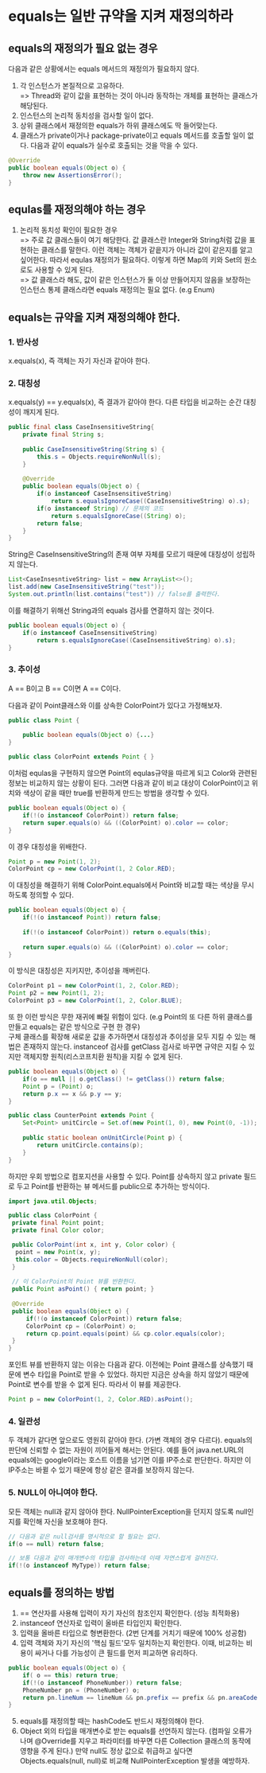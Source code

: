 # equals는 일반 규약을 지켜 재정의하라 
## equals의 재정의가 필요 없는 경우
다음과 같은 상황에서는 equals 메서드의 재정의가 필요하지 않다.
1. 각 인스턴스가 본질적으로 고유하다. <br>
 => Thread와 같이 값을 표현하는 것이 아니라 동작하는 개체를 표현하는 클래스가 해당된다.
2. 인스턴스의 논리적 동치성을 검사할 일이 없다. <br>
3. 상위 클래스에서 재정의한 equals가 하위 클래스에도 딱 들어맞는다. 
4. 클래스가 private이거나 package-private이고 equals 메서드를 호출할 일이 없다. 다음과 같이 equals가 실수로 호출되는 것을 막을 수 있다. 
~~~java
@Override
public boolean equals(Object o) {
    throw new AssertionsError();
}
~~~

## equlas를 재정의해야 하는 경우 
1. 논리적 동치성 확인이 필요한 경우 <br>
 => 주로 값 클래스들이 여기 해당한다. 값 클래스란 Integer와 String처럼 값을 표현하는 클래스를 말한다. 이런 객체는 객체가 같읕지가 아니라 값이 같은지를 알고 싶어한다.
따라서 equlas 재정의가 필요하다. 이렇게 하면 Map의 키와 Set의 원소로도 사용할 수 있게 된다. <br> 
 => 값 클래스라 해도, 값이 같은 인스턴스가 둘 이상 만들어지지 않음을 보장하는 인스턴스 통제 클래스라면 equals 재정의는 필요 없다. (e.g Enum)

## equals는 규약을 지켜 재정의해야 한다.
### 1. 반사성
x.equals(x), 즉 객체는 자기 자신과 같아야 한다.

### 2. 대칭성
x.equals(y) == y.equals(x), 즉 결과가 같아야 한다. 다른 타입을 비교하는 순간 대칭성이 깨지게 된다.
~~~java
public final class CaseInsensitiveString{
    private final String s;
    
    public CaseInsensitiveString(String s) {
        this.s = Objects.requireNonNull(s);
    }
    
    @Override
    public boolean equals(Object o) {
        if(o instanceof CaseInsensitiveString) 
            return s.equalsIgnoreCase((CaseInsensitiveString) o).s);
        if(o instanceof String) // 문제의 코드
            return s.equalsIgnoreCase((String) o);
        return false;
    }
}
~~~
String은 CaseInsensitiveString의 존재 여부 자체를 모르기 때문에 대칭성이 성립하지 않는다. 
~~~java
List<CaseInsesntiveString> list = new ArrayList<>();
list.add(new CaseInsensitiveString("test"));
System.out.println(list.contains("test")) // false를 출력한다.
~~~

이를 해결하기 위해선 String과의 equals 검사를 연결하지 않는 것이다.
~~~java
public boolean equals(Object o) {
    if(o instanceof CaseInsensitiveString) 
        return s.equalsIgnoreCase((CaseInsensitiveString) o).s);
}
~~~

### 3. 추이성
A == B이고 B == C이면 A == C이다.

다음과 같이 Point클래스와 이를 상속한 ColorPoint가 있다고 가정해보자.
~~~java
public class Point {
    
    public boolean equals(Object o) {...}
}

public class ColorPoint extends Point { }
~~~

이처럼 equlas을 구현하지 않으면 Point의 equlas규약을 따르게 되고 Color와 관련된 정보는 비교하지 않는 상황이 된다.
그러면 다음과 같이 비교 대상이 ColorPoint이고 위치와 색상이 같을 때만 true를 반환하게 만드는 방법을 생각할 수 있다.
~~~java
public boolean equals(Object o) {
    if(!(o instanceof ColorPoint)) return false;
    return super.equals(o) && ((ColorPoint) o).color == color;
}
~~~

이 경우 대칭성을 위배한다. 
~~~java
Point p = new Point(1, 2);
ColorPoint cp = new ColorPoint(1, 2 Color.RED);
~~~

이 대칭성을 해결하기 위해 ColorPoint.equals에서 Point와 비교할 때는 색상을 무시하도록 정의할 수 있다. 
~~~java
public boolean equals(Object o) {
    if(!(o instanceof Point)) return false;
    
    if(!(o instanceof ColorPoint)) return o.equals(this);
    
    return super.equals(o) && ((ColorPoint) o).color == color;
}
~~~

이 방식은 대칭성은 지키지만, 추이성을 깨버린다. 
~~~java
ColorPoint p1 = new ColorPoint(1, 2, Color.RED);
Point p2 = new Point(1, 2);
ColorPoint p3 = new ColorPoint(1, 2, Color.BLUE);
~~~

또 한 이런 방식은 무한 재귀에 빠질 위험이 있다. (e.g Point의 또 다른 하위 클래스를 만들고 equals는 같은 방식으로 구현 한 경우)
<br>
구체 클래스를 확장해 새로운 값을 추가하면서 대칭성과 추이성을 모두 지킬 수 있는 해법은 존재하지 않는다. instanceof 검사를 getClass 검사로 바꾸면 규약은 지킬 수 있지만
객체지향 원칙(리스코프치환 원칙)을 지킬 수 없게 된다. 
~~~java
public boolean equals(Object o) {
    if(o == null || o.getClass() != getClass()) return false;
    Point p = (Point) o;
    return p.x == x && p.y == y;
}

public class CounterPoint extends Point {
    Set<Point> unitCircle = Set.of(new Point(1, 0), new Point(0, -1));
    
    public static boolean onUnitCircle(Point p) {
        return unitCircle.contains(p);
    }
}
~~~

하지만 우회 방법으로 컴포지션을 사용할 수 있다. 
Point를 상속하지 않고 private 필드로 두고 Point를 반환하는 뷰 메서드를 public으로 추가하는 방식이다.

~~~java
import java.util.Objects;

public class ColorPoint {
 private final Point point;
 private final Color color;

 public ColorPoint(int x, int y, Color color) {
  point = new Point(x, y);
  this.color = Objects.requireNonNull(color);
 }
 
 // 이 ColorPoint의 Point 뷰를 반환한다.
 public Point asPoint() { return point; }
 
 @Override
 public boolean equals(Object o) {
     if(!(o instanceof ColorPoint)) return false;
     ColorPoint cp = (ColorPoint) o;
     return cp.point.equals(point) && cp.color.equals(color);
 }
}
~~~

포인트 뷰를 반환하지 않는 이유는 다음과 같다. 이전에는 Point 클래스를 상속했기 때문에 변수 타입을 Point로 받을 수 있었다.
하지만 지금은 상속을 하지 않았기 때문에 Point로 변수를 받을 수 없게 된다. 따라서 이 뷰를 제공한다.
~~~java
Point p = new ColorPoint(1, 2, Color.RED).asPoint();
~~~

### 4. 일관성
두 객체가 같다면 앞으로도 영원히 같아야 한다. (가변 객체의 경우 다르다). equals의 판단에 신뢰할 수 없는 자원이 끼어들게 해서는 안된다.
예를 들어 java.net.URL의 equals에는 google이라는 호스트 이름을 넘기면 이를 IP주소로 판단한다. 하지만 이 IP주소는 바뀔 수 있기 때문에 항상 같은 결과를 보장하지 않는다. 

### 5. NULL이 아니여야 한다. 
모든 객체는 null과 같지 않아야 한다. NullPointerException을 던지지 않도록 null인지를 확인해 자신을 보호해야 한다.
~~~java
// 다음과 같은 null검사를 명시적으로 할 필요는 없다.
if(o == null) return false;

// 보통 다음과 같이 매개변수의 타입을 검사하는데 이때 자연스럽게 걸러진다.
if(!(o instanceof MyType)) return false;
~~~

## equals를 정의하는 방법 
1. == 연산자를 사용해 입력이 자기 자신의 참조인지 확인한다. (성능 최적화용)
2. instanceof 연산자로 입력이 올바른 타입인지 확인한다.
3. 입력을 올바른 타입으로 형변환한다. (2번 단계를 거치기 때문에 100% 성공함)
4. 입력 객체와 자기 자신의 '핵심 필드'모두 일치하는지 확인한다. 이때, 비교하는 비용이 싸거나 다를 가능성이 큰 필드를 먼저 피교하면 유리하다.
~~~java
public boolean equals(Object o) {
    if( o == this) return true;
    if(!(o instanceof PhoneNumber)) return false;
    PhoneNumber pn = (PhoneNumber) o;
    return pn.lineNum == lineNum && pn.prefix == prefix && pn.areaCode == areaCode;
}
~~~
5. equals를 재정의할 때는 hashCode도 반드시 재정의해야 한다. 
6. Object 외의 타입을 매개변수로 받는 equals를 선언하지 않는다. (컴파일 오류가 나며 @Override를 지우고 파라미터를 바꾸면 다른 Collection 클래스의 동작에 영향을 주게 된다.)
만약 null도 정상 값으로 취급하고 싶다면 Objects.equals(null, null)로 비교해 NullPointerException 발생을 예방하자. 
